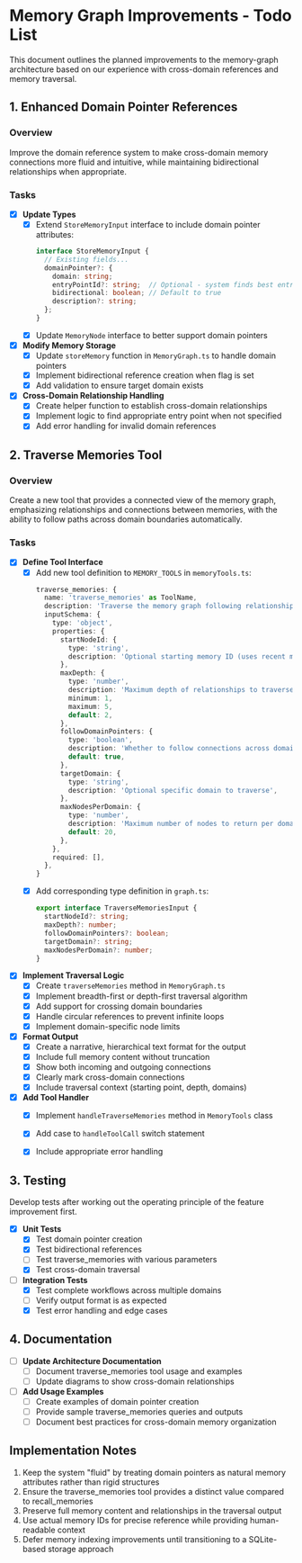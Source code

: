 # Memory Graph Improvements - Todo List

This document outlines the planned improvements to the memory-graph architecture based on our experience with cross-domain references and memory traversal.

## 1. Enhanced Domain Pointer References

### Overview
Improve the domain reference system to make cross-domain memory connections more fluid and intuitive, while maintaining bidirectional relationships when appropriate.

### Tasks

- [x] **Update Types**
  - [x] Extend `StoreMemoryInput` interface to include domain pointer attributes:
    ```typescript
    interface StoreMemoryInput {
      // Existing fields...
      domainPointer?: {
        domain: string;
        entryPointId?: string;  // Optional - system finds best entry point if not specified
        bidirectional: boolean; // Default to true
        description?: string;
      };
    }
    ```
  - [x] Update `MemoryNode` interface to better support domain pointers

- [x] **Modify Memory Storage**
  - [x] Update `storeMemory` function in `MemoryGraph.ts` to handle domain pointers
  - [x] Implement bidirectional reference creation when flag is set
  - [x] Add validation to ensure target domain exists

- [x] **Cross-Domain Relationship Handling**
  - [x] Create helper function to establish cross-domain relationships
  - [x] Implement logic to find appropriate entry point when not specified
  - [x] Add error handling for invalid domain references

## 2. Traverse Memories Tool

### Overview
Create a new tool that provides a connected view of the memory graph, emphasizing relationships and connections between memories, with the ability to follow paths across domain boundaries automatically.

### Tasks

- [x] **Define Tool Interface**
  - [x] Add new tool definition to `MEMORY_TOOLS` in `memoryTools.ts`:
    ```typescript
    traverse_memories: {
      name: 'traverse_memories' as ToolName,
      description: 'Traverse the memory graph following relationships and domain pointers',
      inputSchema: {
        type: 'object',
        properties: {
          startNodeId: {
            type: 'string',
            description: 'Optional starting memory ID (uses recent memory if not specified)',
          },
          maxDepth: {
            type: 'number',
            description: 'Maximum depth of relationships to traverse',
            minimum: 1,
            maximum: 5,
            default: 2,
          },
          followDomainPointers: {
            type: 'boolean',
            description: 'Whether to follow connections across domains',
            default: true,
          },
          targetDomain: {
            type: 'string',
            description: 'Optional specific domain to traverse',
          },
          maxNodesPerDomain: {
            type: 'number',
            description: 'Maximum number of nodes to return per domain',
            default: 20,
          },
        },
        required: [],
      },
    }
    ```
  - [x] Add corresponding type definition in `graph.ts`:
    ```typescript
    export interface TraverseMemoriesInput {
      startNodeId?: string;
      maxDepth?: number;
      followDomainPointers?: boolean;
      targetDomain?: string;
      maxNodesPerDomain?: number;
    }
    ```

- [x] **Implement Traversal Logic**
  - [x] Create `traverseMemories` method in `MemoryGraph.ts`
  - [x] Implement breadth-first or depth-first traversal algorithm
  - [x] Add support for crossing domain boundaries
  - [x] Handle circular references to prevent infinite loops
  - [x] Implement domain-specific node limits

- [x] **Format Output**
  - [x] Create a narrative, hierarchical text format for the output
  - [x] Include full memory content without truncation
  - [x] Show both incoming and outgoing connections
  - [x] Clearly mark cross-domain connections
  - [x] Include traversal context (starting point, depth, domains)

- [x] **Add Tool Handler**
  - [x] Implement `handleTraverseMemories` method in `MemoryTools` class
  - [x] Add case to `handleToolCall` switch statement
  - [x] Include appropriate error handling



## 3. Testing

Develop tests after working out the operating principle of the feature improvement first.

- [x] **Unit Tests**
  - [x] Test domain pointer creation
  - [x] Test bidirectional references
  - [ ] Test traverse_memories with various parameters
  - [x] Test cross-domain traversal

- [ ] **Integration Tests**
  - [x] Test complete workflows across multiple domains
  - [ ] Verify output format is as expected
  - [x] Test error handling and edge cases

## 4. Documentation

- [ ] **Update Architecture Documentation**
  - [ ] Document traverse_memories tool usage and examples
  - [ ] Update diagrams to show cross-domain relationships

- [ ] **Add Usage Examples**
  - [ ] Create examples of domain pointer creation
  - [ ] Provide sample traverse_memories queries and outputs
  - [ ] Document best practices for cross-domain memory organization

## Implementation Notes

1. Keep the system "fluid" by treating domain pointers as natural memory attributes rather than rigid structures
2. Ensure the traverse_memories tool provides a distinct value compared to recall_memories
3. Preserve full memory content and relationships in the traversal output
4. Use actual memory IDs for precise reference while providing human-readable context
5. Defer memory indexing improvements until transitioning to a SQLite-based storage approach
